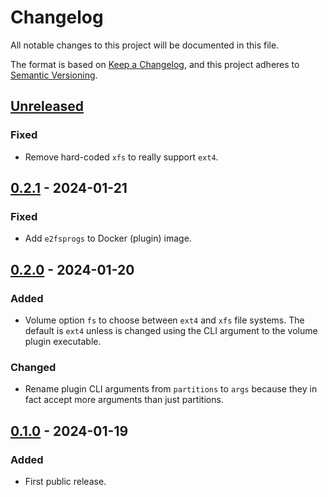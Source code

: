 # Changelog

All notable changes to this project will be documented in this file.

The format is based on [Keep a Changelog](https://keepachangelog.com/en/1.0.0/),
and this project adheres to [Semantic Versioning](https://semver.org/spec/v2.0.0.html).

## [Unreleased]

### Fixed

- Remove hard-coded `xfs` to really support `ext4`.

## [0.2.1] - 2024-01-21

### Fixed

- Add `e2fsprogs` to Docker (plugin) image.

## [0.2.0] - 2024-01-20

### Added

- Volume option `fs` to choose between `ext4` and `xfs` file systems. The default is
  `ext4` unless is changed using the CLI argument to the volume plugin executable.

### Changed

- Rename plugin CLI arguments from `partitions` to `args` because they in fact accept
  more arguments than just partitions.

## [0.1.0] - 2024-01-19

### Added

- First public release.

[unreleased]: https://gitlab.com/go-benchmark-kvstore/docker-volume-mkfs/-/compare/v0.2.1...main
[0.2.1]: https://gitlab.com/go-benchmark-kvstore/docker-volume-mkfs/-/compare/v0.2.0...v0.2.1
[0.2.0]: https://gitlab.com/go-benchmark-kvstore/docker-volume-mkfs/-/compare/v0.1.0...v0.2.0
[0.1.0]: https://gitlab.com/go-benchmark-kvstore/docker-volume-mkfs/-/tags/v0.1.0

<!-- markdownlint-disable-file MD024 -->
